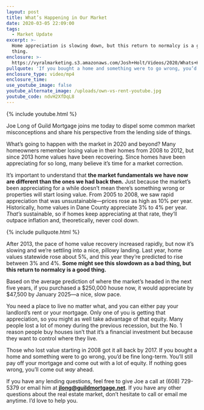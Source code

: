 ```yaml
---
layout: post
title: What’s Happening in Our Market
date: 2020-03-05 22:09:00
tags:
  - Market Update
excerpt: >-
  Home appreciation is slowing down, but this return to normalcy is a good
  thing.
enclosure: >-
  https://vyralmarketing.s3.amazonaws.com/Josh+Holt/Videos/2020/Whats+Happening+in+Our+Market.mp4
pullquote: 'If you bought a home and something were to go wrong, you’d be fine long-term.'
enclosure_type: video/mp4
enclosure_time:
use_youtube_image: false
youtube_alternate_image: /uploads/own-vs-rent-youtube.jpg
youtube_code: ndvH2XfDqL8
---
```


{% include youtube.html %}

Joe Long of Guild Mortgage joins me today to dispel some common market misconceptions and share his perspective from the lending side of things.&nbsp;

What’s going to happen with the market in 2020 and beyond? Many homeowners remember losing value in their homes from 2008 to 2012, but since 2013 home values have been recovering. Since homes have been appreciating for so long, many believe it’s time for a market correction.&nbsp;

It’s important to understand that **the market fundamentals we have now are different than the ones we had back then.** Just because the market’s been appreciating for a while doesn’t mean there’s something wrong or properties will start losing value. From 2005 to 2008, we saw rapid appreciation that was unsustainable—prices rose as high as 10% per year. Historically, home values in Dane County appreciate 3% to 4% per year. *That’s* sustainable, so if homes keep appreciating at that rate, they’ll outpace inflation and, theoretically, never cool down.&nbsp;

{% include pullquote.html %}

After 2013, the pace of home value recovery increased rapidly, but now it’s slowing and we’re settling into a nice, pillowy landing. Last year, home values statewide rose about 5%, and this year they’re predicted to rise between 3% and 4%. **Some might see this slowdown as a bad thing, but this return to normalcy is a good thing.**&nbsp;

Based on the average prediction of where the market’s headed in the next five years, if you purchased a $250,000 house now, it would appreciate by $47,500 by January 2025—a nice, slow pace.&nbsp;

You need a place to live no matter what, and you can either pay your landlord’s rent or your mortgage. Only one of you is getting that appreciation, so you might as well take advantage of that equity. Many people lost a lot of money during the previous recession, but the No. 1 reason people buy houses isn’t that it’s a financial investment but because they want to control where they live.&nbsp;

Those who lost value starting in 2008 got it all back by 2017. If you bought a home and something were to go wrong, you’d be fine long-term. You’ll still pay off your mortgage and come out with a lot of equity. If nothing goes wrong, you’ll come out *way* ahead.&nbsp;

If you have any lending questions, feel free to give Joe a call at (608) 729-5379 or email him at **[jlong@guildmortgage.net](mailto:jlong@guildmortgage.net)**. If you have any other questions about the real estate market, don’t hesitate to call or email me anytime. I’d love to help you.
